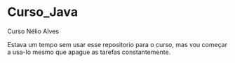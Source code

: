 # Curso_Java
Curso Nélio Alves

Estava um tempo sem usar esse repositorio para o curso, mas vou começar a usa-lo mesmo que apague as tarefas constantemente.

